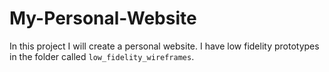 # My-Personal-Website
In this project I will create a personal website. I have low fidelity prototypes in the folder called `low_fidelity_wireframes`. 
